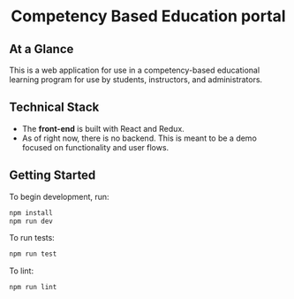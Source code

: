 <h1 align="center">Competency Based Education portal</h1>

## At a Glance

This is a web application for use in a competency-based educational learning program for use by students, instructors, and administrators.

## Technical Stack

-   The **front-end** is built with React and Redux.
-   As of right now, there is no backend. This is meant to be a demo focused on functionality and user flows.

## Getting Started

To begin development, run:

```bash
npm install
npm run dev
```

To run tests:

```bash
npm run test
```

To lint:

```bash
npm run lint
```
